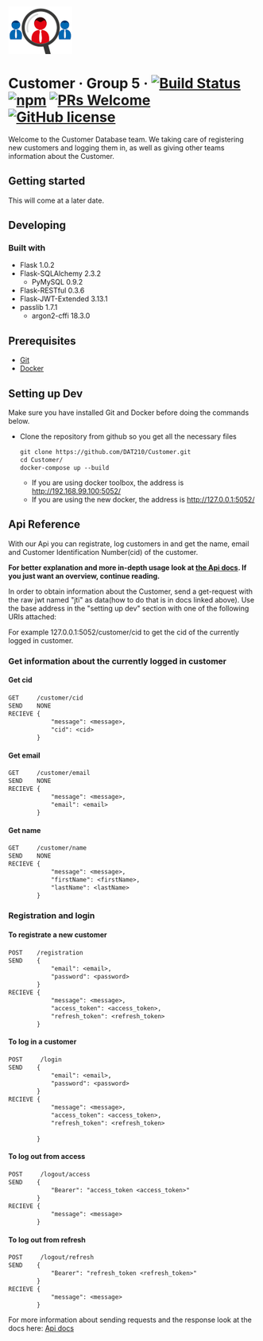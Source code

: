 ![Logo of the project](docs/images/Customer_logo.png)

# Customer &middot; Group 5 &middot; [![Build Status](https://img.shields.io/travis/npm/npm/latest.svg?style=flat-square)](https://travis-ci.org/npm/npm) [![npm](https://img.shields.io/npm/v/npm.svg?style=flat-square)](https://www.npmjs.com/package/npm) [![PRs Welcome](https://img.shields.io/badge/PRs-welcome-brightgreen.svg?style=flat-square)](http://makeapullrequest.com) [![GitHub license](https://img.shields.io/badge/license-MIT-blue.svg?style=flat-square)](https://github.com/your/your-project/blob/master/LICENSE)

Welcome to the Customer Database team. We taking care of registering new customers and logging them in, as well as giving other teams information about the Customer.

## Getting started
This will come at a later date.

## Developing
### Built with
* Flask 1.0.2
* Flask-SQLAlchemy 2.3.2
    * PyMySQL 0.9.2
* Flask-RESTful 0.3.6
* Flask-JWT-Extended 3.13.1
* passlib 1.7.1
    * argon2-cffi 18.3.0

## Prerequisites
* [Git](https://git-scm.com/downloads)
* [Docker](https://www.docker.com/get-started)

## Setting up Dev
Make sure you have installed Git and Docker before doing the commands below.

* Clone the repository from github so you get all the necessary files

    ```shell
    git clone https://github.com/DAT210/Customer.git
    cd Customer/
    docker-compose up --build
    ```

    * If you are using docker toolbox, the address is  http://192.168.99.100:5052/
    * If you are using the new docker, the address is  http://127.0.0.1:5052/

## Api Reference

With our Api you can registrate, log customers in and get the name, email and Customer Identification Number(cid) of the customer.

__For better explanation and more in-depth usage look at [the Api docs](docs/). If you just want an overview, continue reading.__

In order to obtain information about the Customer, send a get-request with the raw jwt named "jti" as data(how to do that is in docs linked above). Use the base address in the "setting up dev" section with one of the following URIs attached:

For example 127.0.0.1:5052/customer/cid to get the cid of the currently logged in customer.

### Get information about the currently logged in customer

#### Get cid

```
GET     /customer/cid
SEND    NONE
RECIEVE {
            "message": <message>,
            "cid": <cid>
        }
```

#### Get email

```
GET     /customer/email
SEND    NONE
RECIEVE {
            "message": <message>,
            "email": <email>
        }
```

#### Get name

```
GET     /customer/name
SEND    NONE
RECIEVE {
            "message": <message>,
            "firstName": <firstName>,
            "lastName": <lastName>
        }
```
### Registration and login

#### To registrate a new customer

```
POST    /registration
SEND    {
            "email": <email>,
            "password": <password>
        }
RECIEVE {
            "message": <message>,
            "access_token": <access_token>,
            "refresh_token": <refresh_token>
        }
```

#### To log in a customer

```
POST     /login
SEND    {
            "email": <email>,
            "password": <password>
        }
RECIEVE {
            "message": <message>,
            "access_token": <access_token>,
            "refresh_token": <refresh_token>
            
        }
```
#### To log out from access

```
POST     /logout/access
SEND    {
            "Bearer": "access_token <access_token>"
        }
RECIEVE {
            "message": <message>
        }
```

#### To log out from refresh

```
POST     /logout/refresh
SEND    {
            "Bearer": "refresh_token <refresh_token>"
        }
RECIEVE {
            "message": <message>
        }
```

For more information about sending requests and the response look at the docs here: [Api docs](docs/)